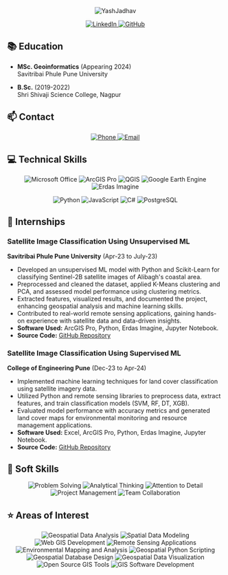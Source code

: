 <!-- Heading -->
<div align="center">
  <img src="https://readme-typing-svg.herokuapp.com?font=Architects+Daughter&color=%2338D2FF&size=50&duration=4000&center=true&vCenter=true&height=60&lines= Yash+Jadhav+👨‍💻🌍" alt="YashJadhav">
</div>

<!-- Socials -->
<p align="center">
  <a href="https://www.linkedin.com/in/yash-jadhav-598b31222/" target="_blank">
    <img src="https://img.shields.io/badge/-LinkedIn-0077B5?style=for-the-badge&logo=linkedin&logoColor=white" alt="LinkedIn">
  </a>
  <a href="https://github.com/yash2708j" target="_blank">
    <img src="https://img.shields.io/badge/-GitHub-100000?style=for-the-badge&logo=github&logoColor=white" alt="GitHub">
  </a>
</p>

<!-- Education -->
## 📚 Education

- **MSc. Geoinformatics** (Appearing 2024) <br>
  Savitribai Phule Pune University

- **B.Sc.** (2019-2022) <br>
  Shri Shivaji Science College, Nagpur

<!-- Contact -->
## 📫 Contact

<p align="center">
  <a href="tel:+919022515631">
    <img src="https://img.shields.io/badge/-Phone-brightgreen?style=for-the-badge&logo=telephone&logoColor=white" alt="Phone">
  </a>
  <a href="mailto:yashjadhav2708@gmail.com">
    <img src="https://img.shields.io/badge/-Email-red?style=for-the-badge&logo=gmail&logoColor=white" alt="Email">
  </a>
</p>

<!-- Technical Skills -->
## 💻 Technical Skills

<p align="center">
  <img src="https://img.shields.io/badge/-Microsoft%20Office-orange?style=flat-square&logo=microsoft-office&logoColor=white" alt="Microsoft Office">
  <img src="https://img.shields.io/badge/-ArcGIS%20Pro-green?style=flat-square&logo=esri&logoColor=white" alt="ArcGIS Pro">
  <img src="https://img.shields.io/badge/-QGIS-brightgreen?style=flat-square&logo=qgis&logoColor=white" alt="QGIS">
  <img src="https://img.shields.io/badge/-Google%20Earth%20Engine-blue?style=flat-square&logo=google-earth&logoColor=white" alt="Google Earth Engine">
  <img src="https://img.shields.io/badge/-Erdas%20Imagine-orange?style=flat-square&logo=erdas&logoColor=white" alt="Erdas Imagine">
</p>

<p align="center">
  <img src="https://img.shields.io/badge/-Python-3776AB?style=flat-square&logo=python&logoColor=white" alt="Python">
  <img src="https://img.shields.io/badge/-JavaScript-F7DF1E?style=flat-square&logo=javascript&logoColor=black" alt="JavaScript">
  <img src="https://img.shields.io/badge/-C%23-239120?style=flat-square&logo=c-sharp&logoColor=white" alt="C#">
  <img src="https://img.shields.io/badge/-PostgreSQL-336791?style=flat-square&logo=postgresql&logoColor=white" alt="PostgreSQL">
</p>

<!-- Internships -->
## 💼 Internships

### Satellite Image Classification Using Unsupervised ML

**Savitribai Phule Pune University** (Apr-23 to July-23)

- Developed an unsupervised ML model with Python and Scikit-Learn for classifying Sentinel-2B satellite images of Alibagh's coastal area.
- Preprocessed and cleaned the dataset, applied K-Means clustering and PCA, and assessed model performance using clustering metrics.
- Extracted features, visualized results, and documented the project, enhancing geospatial analysis and machine learning skills.
- Contributed to real-world remote sensing applications, gaining hands-on experience with satellite data and data-driven insights.
- **Software Used:** ArcGIS Pro, Python, Erdas Imagine, Jupyter Notebook.
- **Source Code:** [GitHub Repository](https://github.com/your_repo_link)

### Satellite Image Classification Using Supervised ML

**College of Engineering Pune** (Dec-23 to Apr-24)

- Implemented machine learning techniques for land cover classification using satellite imagery data.
- Utilized Python and remote sensing libraries to preprocess data, extract features, and train classification models (SVM, RF, DT, XGB).
- Evaluated model performance with accuracy metrics and generated land cover maps for environmental monitoring and resource management applications.
- **Software Used:** Excel, ArcGIS Pro, Python, Erdas Imagine, Jupyter Notebook.
- **Source Code:** [GitHub Repository](https://github.com/your_repo_link)

<!-- Soft Skills -->
## 🔑 Soft Skills

<p align="center">
  <img src="https://img.shields.io/badge/-Problem%20Solving-brightgreen?style=flat-square" alt="Problem Solving">
  <img src="https://img.shields.io/badge/-Analytical%20Thinking-blue?style=flat-square" alt="Analytical Thinking">
  <img src="https://img.shields.io/badge/-Attention%20to%20Detail-orange?style=flat-square" alt="Attention to Detail">
  <img src="https://img.shields.io/badge/-Project%20Management-red?style=flat-square" alt="Project Management">
  <img src="https://img.shields.io/badge/-Team%20Collaboration-yellow?style=flat-square" alt="Team Collaboration">
</p>

<!-- Areas of Interest -->
## ⭐ Areas of Interest

<p align="center">
  <img src="https://img.shields.io/badge/-Geospatial%20Data%20Analysis-brightgreen?style=flat-square" alt="Geospatial Data Analysis">
  <img src="https://img.shields.io/badge/-Spatial%20Data%20Modeling-blue?style=flat-square" alt="Spatial Data Modeling">
  <img src="https://img.shields.io/badge/-Web%20GIS%20Development-orange?style=flat-square" alt="Web GIS Development">
  <img src="https://img.shields.io/badge/-Remote%20Sensing%20Applications-red?style=flat-square" alt="Remote Sensing Applications">
  <img src="https://img.shields.io/badge/-Environmental%20Mapping%20and%20Analysis-yellow?style=flat-square" alt="Environmental Mapping and Analysis">
  <img src="https://img.shields.io/badge/-Geospatial%20Python%20Scripting-green?style=flat-square" alt="Geospatial Python Scripting">
  <img src="https://img.shields.io/badge/-Geospatial%20Database%20Design-purple?style=flat-square" alt="Geospatial Database Design">
  <img src="https://img.shields.io/badge/-Geospatial%20Data%20Visualization-pink?style=flat-square" alt="Geospatial Data Visualization">
  <img src="https://img.shields.io/badge/-Open%20Source%20GIS%20Tools-blueviolet?style=flat-square" alt="Open Source GIS Tools">
  <img src="https://img.shields.io/badge/-GIS%20Software%20Development-9cf?style=flat-square" alt="GIS Software Development">
  <img src="https://img.shields.io/badge/-Geospatial%20Machine%20Learning
